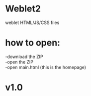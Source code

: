 # Weblet2
weblet HTML/JS/CSS files

# how to open:
-download the ZIP
<br>
-open the ZIP
<br>
-open main.html (this is the homepage)
  
  
  # v1.0
